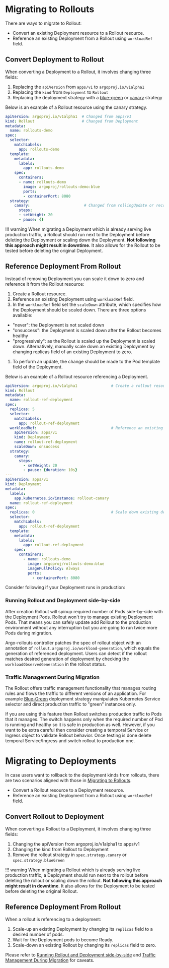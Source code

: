 # Migrating to Rollouts

There are ways to migrate to Rollout:

* Convert an existing Deployment resource to a Rollout resource.
* Reference an existing Deployment from a Rollout using `workloadRef` field.

## Convert Deployment to Rollout

When converting a Deployment to a Rollout, it involves changing three fields:

1. Replacing the `apiVersion` from `apps/v1` to `argoproj.io/v1alpha1`
1. Replacing the `kind` from `Deployment` to `Rollout`
1. Replacing the deployment strategy with a [blue-green](features/bluegreen.md) or [canary](features/canary.md) strategy

Below is an example of a Rollout resource using the canary strategy.

```yaml
apiVersion: argoproj.io/v1alpha1  # Changed from apps/v1
kind: Rollout                     # Changed from Deployment
metadata:
  name: rollouts-demo
spec:
  selector:
    matchLabels:
      app: rollouts-demo
  template:
    metadata:
      labels:
        app: rollouts-demo
    spec:
      containers:
      - name: rollouts-demo
        image: argoproj/rollouts-demo:blue
        ports:
        - containerPort: 8080
  strategy:
    canary:                        # Changed from rollingUpdate or recreate
      steps:
      - setWeight: 20
      - pause: {}
```

!!! warning
    When migrating a Deployment which is already serving live production traffic, a Rollout should
    run next to the Deployment before deleting the Deployment or scaling down the Deployment.
    **Not following this approach might result in downtime**. It also allows for the Rollout to be
    tested before deleting the original Deployment.


## Reference Deployment From Rollout

Instead of removing Deployment you can scale it down to zero and reference it from the Rollout resource:

1. Create a Rollout resource.
1. Reference an existing Deployment using `workloadRef` field.
1. In the `workloadRef` field set the `scaleDown` attribute, which specifies how the Deployment should be scaled down. There are three options available:
* "never": the Deployment is not scaled down
* "onsuccess": the Deployment is scaled down after the Rollout becomes healthy
* "progressively": as the Rollout is scaled up the Deployment is scaled down.
Alternatively, manually scale down an existing Deployment by changing replicas field of an existing Deployment to zero.
1. To perform an update, the change should be made to the Pod template field of the Deployment.

Below is an example of a Rollout resource referencing a Deployment.

```yaml
apiVersion: argoproj.io/v1alpha1               # Create a rollout resource
kind: Rollout
metadata:
  name: rollout-ref-deployment
spec:
  replicas: 5
  selector:
    matchLabels:
      app: rollout-ref-deployment
  workloadRef:                                 # Reference an existing Deployment using workloadRef field
    apiVersion: apps/v1
    kind: Deployment
    name: rollout-ref-deployment
    scaleDown: onsuccess
  strategy:
    canary:
      steps:
        - setWeight: 20
        - pause: {duration: 10s}
---
apiVersion: apps/v1
kind: Deployment
metadata:
  labels:
    app.kubernetes.io/instance: rollout-canary
  name: rollout-ref-deployment
spec:
  replicas: 0                                  # Scale down existing deployment
  selector:
    matchLabels:
      app: rollout-ref-deployment
  template:
    metadata:
      labels:
        app: rollout-ref-deployment
    spec:
      containers:
        - name: rollouts-demo
          image: argoproj/rollouts-demo:blue
          imagePullPolicy: Always
          ports:
            - containerPort: 8080
```

Consider following if your Deployment runs in production:

### Running Rollout and Deployment side-by-side

After creation Rollout will spinup required number of Pods side-by-side with the Deployment Pods.
Rollout won't try to manage existing Deployment Pods. That means you can safely update add Rollout
to the production environment without any interruption but you are going to run twice more Pods during migration.

Argo-rollouts controller patches the spec of rollout object with an annotation of `rollout.argoproj.io/workload-generation`, which equals the generation of referenced deployment. Users can detect if the rollout matches desired generation of deployment by checking the `workloadObservedGeneration` in the rollout status.

### Traffic Management During Migration

The Rollout offers traffic management functionality that manages routing rules and flows the traffic to different
versions of an application. For example [Blue-Green](features/bluegreen.md) deployment strategy manipulates
Kubernetes Service selector and direct production traffic to "green" instances only.

If you are using this feature then Rollout switches production traffic to Pods that it manages. The switch happens
only when the required number of Pod is running and healthy so it is safe in production as well. However, if you
want to be extra careful then consider creating a temporal Service or Ingress object to validate Rollout behavior.
Once testing is done delete temporal Service/Ingress and switch rollout to production one.

# Migrating to Deployments

In case users want to rollback to the deployment kinds from rollouts, there are two scenarios aligned with those in [Migrating to Rollouts](#migrating-to-rollouts).

* Convert a Rollout resource to a Deployment resource.
* Reference an existing Deployment from a Rollout using `workloadRef` field.

## Convert Rollout to Deployment

When converting a Rollout to a Deployment, it involves changing three fields:

1. Changing the apiVersion from  argoproj.io/v1alpha1 to apps/v1
1. Changing the kind from Rollout to Deployment
1. Remove the rollout strategy in `spec.strategy.canary` or ``spec.strategy.blueGreen``


!!! warning
    When migrating a Rollout which is already serving live production traffic, a Deployment should
    run next to the rollout before deleting the rollout or scaling down the rollout.
    **Not following this approach might result in downtime**. It also allows for the Deployment to be
    tested before deleting the original Rollout.

## Reference Deployment From Rollout

When a rollout is referencing to a deployment:

1. Scale-up an existing Deployment by changing its `replicas` field to a desired number of pods.
1. Wait for the Deployment pods to become Ready.
1. Scale-down an existing Rollout by changing its `replicas` field to zero.

Please refer to [Running Rollout and Deployment side-by-side](#running-rollout-and-deployment-side-by-side) and [Traffic Management During Migration](#traffic-management-during-migration) for caveats.
